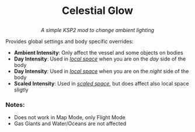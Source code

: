 # <p style="text-align: center;">Celestial Glow</p>
*<p style="text-align: center;">A simple KSP2 mod to change ambient lighting</p>*

Provides global settings and body specific overrides:

- **Ambient Intensity**: Only affect the vessel and some objects on bodies
- **Day Intensity**: Used in *[local space](## "The game is using a higher resolution model when you are close to the body")* when you are on the *day* side of the body
- **Day Intensity**: Used in *[local space](## "The game is using a higher resolution model when you are close to the body")* when you are on the *night* side of the body
- **Scaled Intensity**: Used in *[scaled space](## "The game is using a lower resolution model when you are far away from the body")*, but does affect also local space sligtly

### Notes:
- Does not work in Map Mode, only Flight Mode
- Gas Giants and Water/Oceans are not affected
